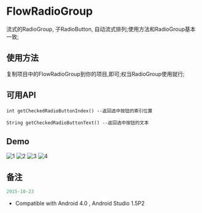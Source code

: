 # FlowRadioGroup
流式的RadioGroup, 子RadioButton, 自动流式排列;使用方法和RadioGroup基本一致;

## 使用方法
复制项目中的FlowRadioGroup到你的项目,即可;权当RadioGroup使用就行;

## 可用API
    int getCheckedRadioButtonIndex() --返回选中按钮的索引位置
 
    String getCheckedRadioButtonText() --返回选中按钮的文本

## Demo

![1](https://raw.githubusercontent.com/angcyo/FlowRadioGroup/master/screenshot/Screenshot_2015-10-23-10-46-00_com.angcyo.flowrad.png)
![2](https://raw.githubusercontent.com/angcyo/FlowRadioGroup/master/screenshot/Screenshot_2015-10-23-10-46-03_com.angcyo.flowrad.png)
![3](https://raw.githubusercontent.com/angcyo/FlowRadioGroup/master/screenshot/Screenshot_2015-10-23-11-19-53_com.angcyo.flowrad.png)
![4](https://raw.githubusercontent.com/angcyo/FlowRadioGroup/master/screenshot/Screenshot_2015-10-23-11-19-59_com.angcyo.flowrad.png)

## 备注
```java
2015-10-23 
```
* Compatible with Android 4.0 , Android Studio 1.5P2
